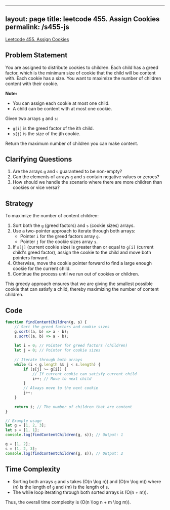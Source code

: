 
---
layout: page
title: leetcode 455. Assign Cookies
permalink: /s455-js
---
[Leetcode 455. Assign Cookies](https://algoadvance.github.io/algoadvance/l455)
## Problem Statement

You are assigned to distribute cookies to children. Each child has a greed factor, which is the minimum size of cookie that the child will be content with. Each cookie has a size. 
You want to maximize the number of children content with their cookie.

**Note:**
- You can assign each cookie at most one child.
- A child can be content with at most one cookie.

Given two arrays `g` and `s`:
- `g[i]` is the greed factor of the ith child.
- `s[j]` is the size of the jth cookie.

Return the maximum number of children you can make content.

## Clarifying Questions
1. Are the arrays `g` and `s` guaranteed to be non-empty?
2. Can the elements of arrays `g` and `s` contain negative values or zeroes?
3. How should we handle the scenario where there are more children than cookies or vice versa?

## Strategy

To maximize the number of content children:
1. Sort both the `g` (greed factors) and `s` (cookie sizes) arrays.
2. Use a two-pointer approach to iterate through both arrays:
   - Pointer `i` for the greed factors array `g`.
   - Pointer `j` for the cookie sizes array `s`.
3. If `s[j]` (current cookie size) is greater than or equal to `g[i]` (current child's greed factor), assign the cookie to the child and move both pointers forward.
4. Otherwise, move the cookie pointer forward to find a large enough cookie for the current child.
5. Continue the process until we run out of cookies or children.

This greedy approach ensures that we are giving the smallest possible cookie that can satisfy a child, thereby maximizing the number of content children.

## Code

```javascript
function findContentChildren(g, s) {
    // Sort the greed factors and cookie sizes
    g.sort((a, b) => a - b);
    s.sort((a, b) => a - b);
    
    let i = 0; // Pointer for greed factors (children)
    let j = 0; // Pointer for cookie sizes
    
    // Iterate through both arrays
    while (i < g.length && j < s.length) {
        if (s[j] >= g[i]) {
            // If current cookie can satisfy current child
            i++; // Move to next child
        }
        // Always move to the next cookie
        j++;
    }
    
    return i; // The number of children that are content
}

// Example usage
let g = [1, 2, 3];
let s = [1, 1];
console.log(findContentChildren(g, s)); // Output: 1

g = [1, 2];
s = [1, 2, 3];
console.log(findContentChildren(g, s)); // Output: 2
```

## Time Complexity

- Sorting both arrays `g` and `s` takes \(O(n \log n)\) and \(O(m \log m)\) where \(n\) is the length of `g` and \(m\) is the length of `s`.
- The while loop iterating through both sorted arrays is \(O(n + m)\).

Thus, the overall time complexity is \(O(n \log n + m \log m)\).